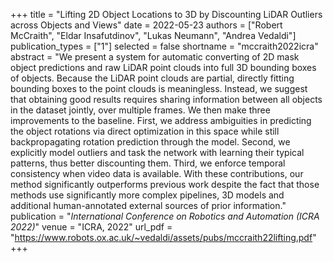 +++
title = "Lifting 2D Object Locations to 3D by Discounting LiDAR Outliers across Objects and Views"
date = 2022-05-23
authors = ["Robert McCraith", "Eldar Insafutdinov", "Lukas Neumann", "Andrea Vedaldi"]
publication_types = ["1"]
selected = false
shortname = "mccraith2022icra"
abstract = "We present a system for automatic converting of 2D mask object predictions and raw LiDAR point clouds into full 3D bounding boxes of objects. Because the LiDAR point clouds are partial, directly fitting bounding boxes to the point clouds is meaningless. Instead, we suggest that obtaining good results requires sharing information between all objects in the dataset jointly, over multiple frames. We then make three improvements to the baseline. First, we address ambiguities in predicting the object rotations via direct optimization in this space while still backpropagating rotation prediction through the model. Second, we explicitly model outliers and task the network with learning their typical patterns, thus better discounting them. Third, we enforce temporal consistency when video data is available. With these contributions, our method significantly outperforms previous work despite the fact that those methods use significantly more complex pipelines, 3D models and additional human-annotated external sources of prior information."
publication = "*International Conference on Robotics and Automation (ICRA 2022)*"
venue = "ICRA, 2022"
url_pdf = "https://www.robots.ox.ac.uk/~vedaldi/assets/pubs/mccraith22lifting.pdf"
+++


